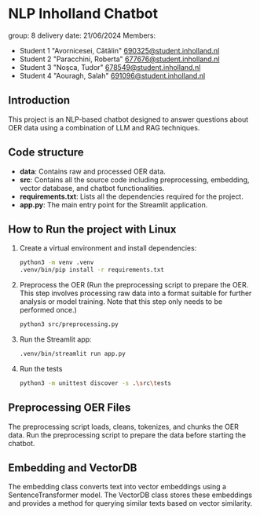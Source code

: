 # NLP Inholland Chatbot 

group: 8
delivery date: 21/06/2024
Members:
- Student 1 "Avornicesei, Cătălin" <690325@student.inholland.nl>
- Student 2 "Paracchini, Roberta" <677676@student.inholland.nl>
- Student 3 "Noşca, Tudor" <678549@student.inholland.nl>
- Student 4 "Aouragh, Salah" <691096@student.inholland.nl>

## Introduction

This project is an NLP-based chatbot designed to answer questions about OER data using a combination of LLM and RAG techniques. 

## Code structure

- **data**: Contains raw and processed OER data.
- **src**: Contains all the source code including preprocessing, embedding, vector database, and chatbot functionalities.
- **requirements.txt**: Lists all the dependencies required for the project.
- **app.py**: The main entry point for the Streamlit application.

## How to Run the project with Linux

1. Create a virtual environment and install dependencies:
    ```bash
    python3 -m venv .venv
    .venv/bin/pip install -r requirements.txt
    ```

2. Preprocess the OER (Run the preprocessing script to prepare the OER. This step involves processing raw data into a format suitable for further analysis or model training. Note that this step only needs to be performed once.)
    ```bash
    python3 src/preprocessing.py
    ```

3. Run the Streamlit app:
    ```bash
    .venv/bin/streamlit run app.py
    ```

4. Run the tests
    ```bash
    python3 -m unittest discover -s .\src\tests
    ```

## Preprocessing OER Files

The preprocessing script loads, cleans, tokenizes, and chunks the OER data. Run the preprocessing script to prepare the data before starting the chatbot.

## Embedding and VectorDB

The embedding class converts text into vector embeddings using a SentenceTransformer model. The VectorDB class stores these embeddings and provides a method for querying similar texts based on vector similarity.
